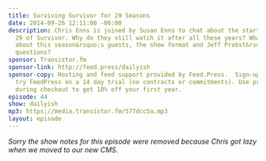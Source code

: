 ```yaml
---
title: Surviving Survivor for 29 Seasons
date: 2014-09-26 12:11:00 -06:00
description: Chris Enns is joined by Susan Enns to chat about the start of season
  29 of Survivor. Why do they still watch it after all these years? What do they think
  about this season&rsquo;s guests, the show format and Jeff Probst&rsquo;s silly
  questions?
sponsor: Transistor.fm
sponsor-link: http://feed.press/dailyish
sponsor-copy: Hosting and feed support provided by Feed.Press.  Sign-up today and
  try FeedPress on a 14 day trial (no contracts or commitments). Use promo code "dailyish"
  during checkout to get 10% off your first year.
episode: 44
show: dailyish
mp3: https://media.transistor.fm/577dcc5a.mp3
layout: episode
---
```


<em>Sorry the show notes for this episode were removed because Chris got lazy when we moved to our new CMS</em>.

